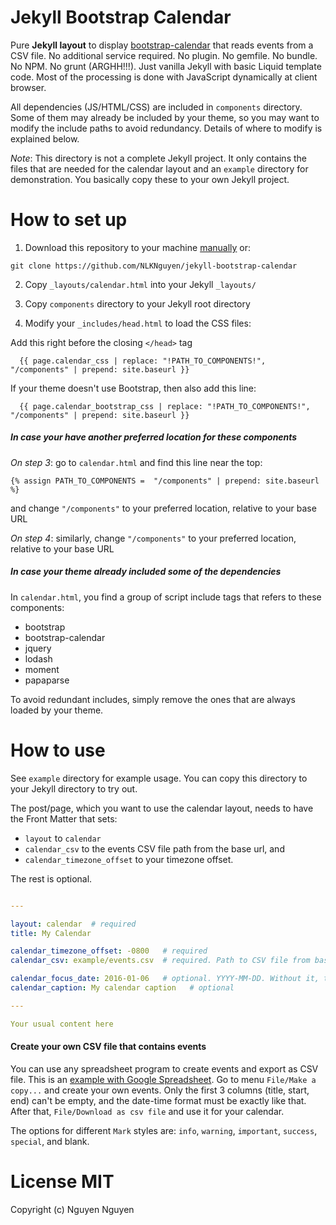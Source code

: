 # Jekyll Bootstrap Calendar

Pure **Jekyll layout** to display [bootstrap-calendar](https://github.com/Serhioromano/bootstrap-calendar/) that reads events from a CSV file. No additional service required. No plugin. No gemfile. No bundle. No NPM. No grunt (ARGHH!!!). Just vanilla Jekyll with basic Liquid template code. Most of the processing is done with JavaScript dynamically at client browser.

All dependencies (JS/HTML/CSS) are included in `components` directory. Some of them may already be included by your theme, so you may want to modify the include paths to avoid redundancy. Details of where to modify is explained below.

*Note*: This directory is not a complete Jekyll project. It only contains the files that are needed for the calendar layout and an `example` directory for demonstration. You basically copy these to your own Jekyll project.


# How to set up

1. Download this repository to your machine [manually](https://github.com/NLKNguyen/jekyll-bootstrap-calendar/archive/master.zip) or:
```
git clone https://github.com/NLKNguyen/jekyll-bootstrap-calendar
```

2. Copy `_layouts/calendar.html` into your Jekyll `_layouts/`

3. Copy `components` directory to your Jekyll root directory

4. Modify your `_includes/head.html` to load the CSS files:

Add this right before the closing `</head>` tag

```Liquid
  {{ page.calendar_css | replace: "!PATH_TO_COMPONENTS!", "/components" | prepend: site.baseurl }}
```

If your theme doesn't use Bootstrap, then also add this line:

```Liquid
  {{ page.calendar_bootstrap_css | replace: "!PATH_TO_COMPONENTS!", "/components" | prepend: site.baseurl }}
```

##### In case your have another preferred location for these components

*On step 3*: go to `calendar.html` and find this line near the top:
```Liquid
{% assign PATH_TO_COMPONENTS =  "/components" | prepend: site.baseurl %}
```
and change `"/components"` to your preferred location, relative to your base URL

*On step 4*: similarly, change `"/components"` to your preferred location, relative to your base URL

##### In case your theme already included some of the dependencies

In `calendar.html`, you find a group of script include tags that refers to these components:
* bootstrap
* bootstrap-calendar
* jquery
* lodash
* moment
* papaparse

To avoid redundant includes, simply remove the ones that are always loaded by your theme.

# How to use
See `example` directory for example usage. You can copy this directory to your Jekyll directory to try out.

The post/page, which you want to use the calendar layout, needs to have the Front Matter that sets:

* `layout` to `calendar`
* `calendar_csv` to the events CSV file path from the base url, and 
* `calendar_timezone_offset` to your timezone offset. 

The rest is optional.

```YAML

---

layout: calendar  # required
title: My Calendar

calendar_timezone_offset: -0800   # required
calendar_csv: example/events.csv  # required. Path to CSV file from base url

calendar_focus_date: 2016-01-06   # optional. YYYY-MM-DD. Without it, the default is today
calendar_caption: My calendar caption   # optional

---

Your usual content here

```

#### Create your own CSV file that contains events
You can use any spreadsheet program to create events and export as CSV file. This is an [example with Google Spreadsheet](https://docs.google.com/spreadsheets/d/1S5TvJIQGLtsne52y-WFrsdYT_QQQGS5RQRhamPvqBpo/edit?usp=sharing). Go to menu `File/Make a copy...` and create your own events. Only the first 3 columns (title, start, end) can't be empty, and the date-time format must be exactly like that. After that, `File/Download as csv file` and use it for your calendar.

The options for different `Mark` styles are: `info`, `warning`, `important`, `success`, `special`, and blank.

# License MIT
Copyright (c) Nguyen Nguyen
